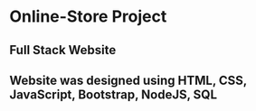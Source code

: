 # Online-Store Project
## Full Stack Website
## Website was designed using HTML, CSS, JavaScript, Bootstrap, NodeJS, SQL 
